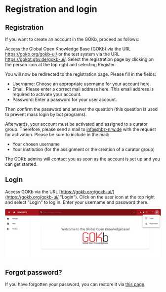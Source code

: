 # Registration and login

## Registration

If you want to create an account in the GOKb, proceed as follows:

Access the Global Open Knowledge Base (GOKb) via the URL https://gokb.org/gokb-ui/ or the test system via the URL https://gokbt.gbv.de/gokb-ui/. Select the registration page by clicking on the person icon at the top right and selecting Register.

You will now be redirected to the registration page. Please fill in the fields:

+ Username: Choose an appropriate username for your account here.
+ Email: Please enter a correct mail address here. This email address is required to activate your account.
+ Password: Enter a password for your user account.

Then confirm the password and answer the question (this question is used to prevent mass login by bot programs).

Afterwards, your account must be activated and assigned to a curator group. Therefore, please send a mail to info@hbz-nrw.de with the request for activation. Please be sure to include in the mail:

+ Your chosen username
+ Your institution (for the assignment or the creation of a curator group)

The GOKb admins will contact you as soon as the account is set up and you can get started.

## Login

Access GOKb via the URL [https://gokb.org/gokb-ui/](https://gokb.org/gokb-ui/ "Login"). Click on the user icon at the top right and select "Login" to log in. Enter your username and password there.

![GOKB login page](../assets/login.png "GOKB login page")

## Forgot password?

If you have forgotten your password, you can restore it via
[this page](https://gokbt.gbv.de/gokb/register/forgotPassword).